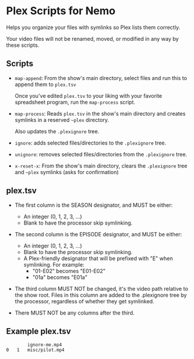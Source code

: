 # Plex Scripts for Nemo

Helps you organize your files with symlinks so Plex lists them correctly.

Your video files will not be renamed, moved, or modified in any way by these scripts.

## Scripts
- `map-append`: From the show's main directory, select files and run this to append them to `plex.tsv`

    Once you've edited `plex.tsv` to your liking with your favorite spreadsheet program, run the `map-process` script.

- `map-process`: Reads `plex.tsv` in the show's main directory and creates symlinks in a reserved `~plex` directory.

    Also updates the `.plexignore` tree.

- `ignore`: adds selected files/directories to the `.plexignore` tree.
- `unignore`: removes selected files/directories from the `.plexignore` tree.
- `x-reset-x`: From the show's main directory, clears the `.plexignore` tree and `~plex` symlinks (asks for confirmation)

## plex.tsv
- The first column is the SEASON designator, and MUST be either:
    - An integer (0, 1, 2, 3, ...)
    - Blank to have the processor skip symlinking.

- The second column is the EPISODE designator, and MUST be either:
    - An integer (0, 1, 2, 3, ...)
    - Blank to have the processor skip symlinking.
    - A Plex-friendly designator that will be prefixed with "E" when symlinking. For example:
        - "01-E02" becomes "E01-E02"
        - "01a" becomes "E01a"

- The third column MUST NOT be changed, it's the video path relative to the show root.
    Files in this column are added to the .plexignore tree by the processor,
    regardless of whether they get symlinked.

- There MUST NOT be any columns after the third.

## Example plex.tsv
```
		ignore-me.mp4
0	1	misc/pilot.mp4
```
